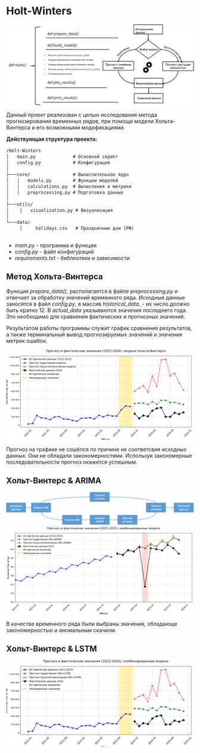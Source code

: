 # Holt-Winters
![alt text](images/pict1.png)

Данный проект реализован с целью исследования метода
прогнозирования временных рядов, при помощи модели
Хольта-Винтерса и его возможными модификациями. 


__Действующая структура проекта:__
```
/Holt-Winters
│   main.py              # Основной скрипт
│   config.py            # Конфигурация
│
├───core/                # Вычислительное ядро
│   │   models.py        # Функции моделей
│   │   calculations.py  # Вычисления и метрики
│   │   preprocessing.py # Подготовка данных
│
├───utils/
│    │   visualization.py # Визуализация
│  
└───data/
     │     holidays.csv   # Праздничные дни (РФ)
 
```
- *main.py* - программа и функции
- *config.py* - файл конфигураций
- *requirements.txt* - библиотеки и зависимости


## Метод Хольта-Винтерса

Функция *prepare_data()*, располагается в файле
*preprocessing.py* и отвечает за обработку
значений временного ряда. Исходные данные заносятся
в файл *config.py*, в массив *historical_data*,  - 
их число должно быть кратно 12. В *actual_data*
указываются значения последнего года. Это необходимо для
сравнения фактических и прогнозных значений.


Результатом работы программы служит график сравнения
результатов, а также терминальный вывод прогнозируемых
значений и значения метрик ошибок.

![alt text](images/pict_hw.png)

Прогноз на графике не сошёлся по причине не соответсвия
исходных данных. Они не обладали закономерностями.
Используя закономерные последовательности
прогноз окажется успешным.

## Хольт-Винтерс & ARIMA

![alt text](images/pict_hw_arima_model.png)
![alt text](images/pict_hw_arima.png)

В качестве временного ряда были выбраны 
значения, обладающе закономерностью и
аномальным скачком.

## Хольт-Винтерс & LSTM
![alt text](images/pict_hw_lstm.png)